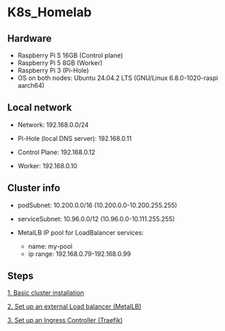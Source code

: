 # K8s_Homelab

## Hardware

- Raspberry Pi 5 16GB (Control plane)
- Raspberry Pi 5 8GB (Worker)
- Raspberry Pi 3 (Pi-Hole)
- OS on both nodes: Ubuntu 24.04.2 LTS (GNU/Linux 6.8.0-1020-raspi aarch64)

## Local network

- Network: 192.168.0.0/24

- Pi-Hole (local DNS server): 192.168.0.11

- Control Plane: 192.168.0.12

- Worker: 192.168.0.10

## Cluster info

- podSubnet: 10.200.0.0/16 (10.200.0.0-10.200.255.255)

- serviceSubnet: 10.96.0.0/12 (10.96.0.0-10.111.255.255)

- MetalLB IP pool for LoadBalancer services:
  - name: my-pool
  - ip range: 192.168.0.79-192.168.0.99

## Steps

[1. Basic cluster installation](/01_Installation/Installation.md)

[2. Set up an external Load balancer (MetalLB)](/02_Setup%20a%20Load%20balancer/Setup_a_Load_balancer.md)

[3. Set up an Ingress Controller (Traefik)](/03_Setup%20an%20Ingress%20Controller/Ingress_Controller.md)
